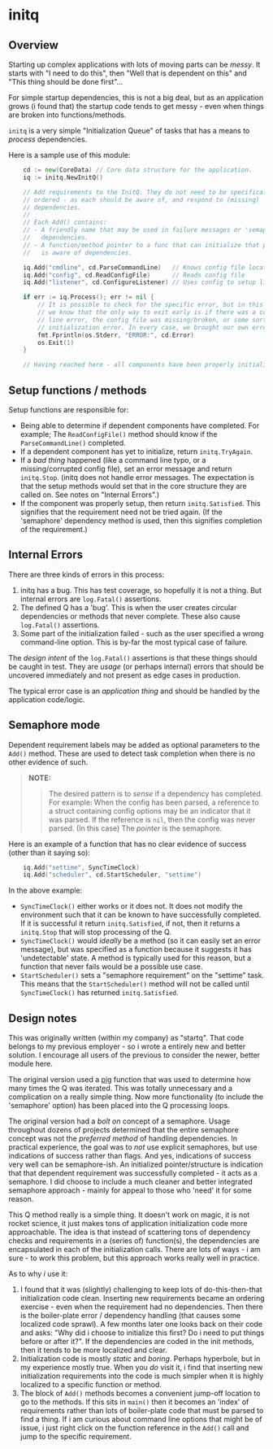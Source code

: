 # initq

## Overview

Starting up complex applications with lots of moving parts can be *messy*. It starts with "I need to do this", then "Well that is dependent on this" and "This thing should be done first"...

For simple startup dependencies, this is not a big deal, but as an application grows (i found that) the startup code tends to get messy - even when things are broken into functions/methods.

``initq`` is a very simple "Initialization Queue" of tasks that has a means to *process* dependencies.

Here is a sample use of this module:

```go
	cd := new(CoreData) // Core data structure for the application.
	iq := initq.NewInitQ()

	// Add requirements to the InitQ. They do not need to be specifically
	// ordered - as each should be aware of, and respond to (missing)
	// dependencies.
	//
	// Each Add() contains:
	// - A friendly name that may be used in failure messages or 'semaphore'
	//   dependencies.
	// - A function/method pointer to a func that can initialize that part, and
	//   is aware of dependencies.

	iq.Add("cmdline", cd.ParseCommandLine)   // Knows config file location
	iq.Add("config", cd.ReadConfigFile)      // Reads config file
	iq.Add("listener", cd.ConfigureListener) // Uses config to setup listener

	if err := iq.Process(); err != nil {
		// It is possible to check for the specific error, but in this case
		// we know that the only way to exit early is if there was a command-
		// line error, the config file was missing/broken, or some sort of
		// initialization error. In every case, we brought our own error.
		fmt.Fprintln(os.Stderr, "ERROR:", cd.Error)
		os.Exit(1)
	}

	// Having reached here - all components have been properly initialized.
```

## Setup functions / methods

Setup functions are responsible for:

- Being able to determine if dependent components have completed. For example; The ``ReadConfigFile()`` method should know if the ``ParseCommandLine()`` completed.
- If a dependent component has yet to initialize, return ``initq.TryAgain``.
- If a *bad thing* happened (like a command line typo, or a missing/corrupted config file), set an error message and return ``initq.Stop``. (initq does not handle error messages. The expectation is that the setup methods would set that in the core structure they are called on. See notes on "Internal Errors".)
- If the component was properly setup, then return ``initq.Satisfied``. This signifies that the requirement need not be tried again. (If the 'semaphore' dependency method is used, then this signifies completion of the requirement.)

## Internal Errors

There are three kinds of errors in this process:

1. initq has a bug. This has test coverage, so hopefully it is not a thing. But internal errors are ``log.Fatal()`` assertions.
2. The defined Q has a 'bug'. This is when the user creates circular dependencies or methods that never complete. These also cause ``log.Fatal()`` assertions.
3. Some part of the initialization failed - such as the user specified a wrong command-line option. This is by-far the most typical case of failure.

The *design intent* of the ``log.Fatal()`` assertions is that these things should be caught in test. They are *usage* (or perhaps internal) errors that should be uncovered immediately and not present as edge cases in production.

The typical error case is an *application thing* and should be handled by the application code/logic.

## Semaphore mode

Dependent requirement labels may be added as optional parameters to the ``Add()`` method. These are used to detect task completion when there is no other evidence of such.

> __NOTE:__
>> The desired pattern is to *sense* if a dependency has completed. For example: When the config has been parsed, a reference to a struct containing config options may be an indicator that it was parsed. If the reference is ``nil``, then the config was never parsed. (In this case) The *pointer* is the semaphore.

Here is an example of a function that has no clear evidence of success (other than it saying so):

```go
	iq.Add("settime", SyncTimeClock)
	iq.Add("scheduler", cd.StartScheduler, "settime")
```

In the above example:

- ``SyncTimeClock()`` either works or it does not. It does not modify the environment such that it can be known to have successfully completed. If it is successful it return ``initq.Satisfied``, if not, then it returns a ``initq.Stop`` that will stop processing of the Q.
- ``SyncTimeClock()`` would *ideally* be a method (so it can easily set an error message), but was specified as a function because it suggests it has 'undetectable' state. A method is typically used for this reason, but a function that never fails would be a possible use case.
- ``StartScheduler()`` sets a "semaphore requirement" on the "settime" task. This means that the ``StartScheduler()`` method will not be called until ``SyncTimeClock()`` has returned ``initq.Satisfied``.

## Design notes

This was originally written (within my company) as "startq". That code belongs to my previous employer - so i wrote a entirely new and better solution. I encourage all users of the previous to consider the newer, better module here.

The original version used a [pig](https://en.wikipedia.org/wiki/Pigging) function that was used to determine how many times the Q was iterated. This was totally unnecessary and a complication on a really simple thing. Now more functionality (to include the 'semaphore' option) has been placed into the Q processing loops.

The original version had a *bolt on* concept of a semaphore. Usage throughout dozens of projects determined that the entire semaphore concept was not the *preferred method* of handling dependencies. In practical experience, the goal was to *not* use explicit semaphores, but use indications of success rather than flags. And yes, indications of success very well can be semaphore-ish. An initialized pointer/structure is indication that that dependent requirement was successfully completed - it acts as a semaphore. I did choose to include a much cleaner and better integrated semaphore approach - mainly for appeal to those who 'need' it for some reason.

This Q method really is a simple thing. It doesn't work on magic, it is not rocket science, it just makes tons of application initialization code more approachable. The idea is that instead of scattering tons of dependency checks and requirements in a (series of) function(s), the dependencies are encapsulated in each of the initialization calls. There are lots of ways - i am sure - to work this problem, but this approach works really well in practice.

As to why *i* use it:

1. I found that it was (slightly) challenging to keep lots of do-this-then-that initialization code clean. Inserting new requirements became an ordering exercise - even when the requirement had no dependencies. Then there is the boiler-plate error / dependency handling (that causes some localized code sprawl). A few months later one looks back on their code and asks: "Why did i choose to initialize this first? Do i need to put things before or after it?". If the dependencies are coded in the init methods, then it tends to be more localized and clear.
2. Initialization code is mostly *static* and *boring*. Perhaps hyperbole, but in my experience mostly true. When you *do* visit it, i find that inserting new initialization requirements into the code is much simpler when it is highly localized to a specific function or method.
3. The block of ``Add()`` methods becomes a convenient jump-off location to go to the methods. If this sits in ``main()`` then it becomes an 'index' of requirements rather than lots of boiler-plate code that must be parsed to find a thing. If i am curious about command line options that might be of issue, i just right click on the function reference in the ``Add()`` call and jump to the specific requirement.
